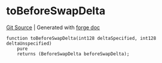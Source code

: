 # toBeforeSwapDelta
[Git Source](https://github.com/uniswap/v4-core/blob/1141642f8ba4665a50660886a8a8401526677045/src/types/BeforeSwapDelta.sol)
| Generated with [forge doc](https://book.getfoundry.sh/reference/forge/forge-doc)


```solidity
function toBeforeSwapDelta(int128 deltaSpecified, int128 deltaUnspecified)
    pure
    returns (BeforeSwapDelta beforeSwapDelta);
```

